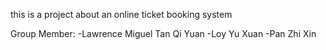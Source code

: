 this is a project about an online ticket booking system

Group Member: -Lawrence Miguel Tan Qi Yuan
              -Loy Yu Xuan
              -Pan Zhi Xin
              

